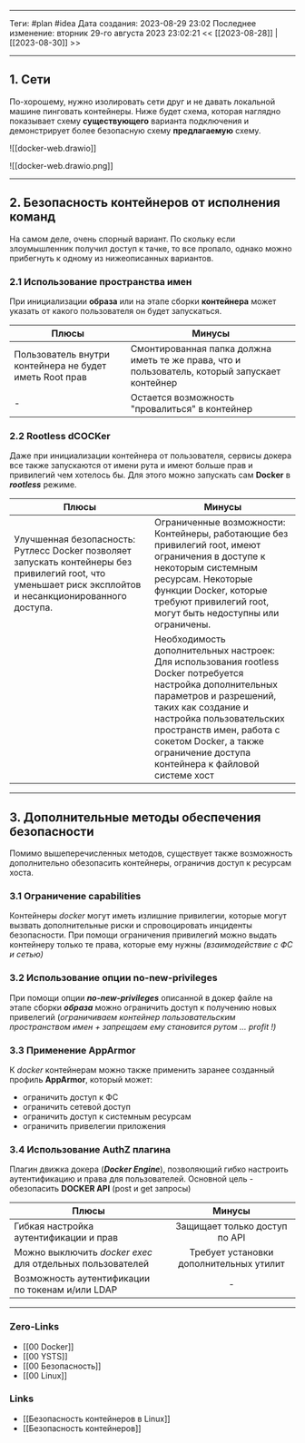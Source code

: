 ___
Теги: #plan #idea 
Дата создания: 2023-08-29 23:02 
Последнее изменение: вторник 29-го августа 2023 23:02:21
<< [[2023-08-28]] | [[2023-08-30]] >> 
___
## 1. Сети

По-хорошему, нужно изолировать сети друг и не давать локальной машине пинговать контейнеры.
Ниже будет схема, которая наглядно показывает схему **существующего** варианта подключения и демонстрирует более безопасную схему **предлагаемую** схему.

![[docker-web.drawio]]

![[docker-web.drawio.png]]

---
## 2. Безопасность контейнеров от исполнения команд

На самом деле, очень спорный вариант. По скольку если злоумышленник получил доступ к тачке, то все пропало, однако можно прибегнуть к одному из нижеописанных вариантов.

### 2.1 Использование пространства имен

При инициализации **образа** или на этапе сборки **контейнера** может указать от какого пользователя он будет запускаться.

| Плюсы                                                   | Минусы                                                                                         |
| ------------------------------------------------------- | ---------------------------------------------------------------------------------------------- |
| Пользователь внутри контейнера не будет иметь Root прав | Смонтированная папка должна иметь те же права, что и пользователь, который запускает контейнер |
| -                                                       | Остается возможность "провалиться" в контейнер                                                 |

### 2.2 Rootless dCOCKer

Даже при инициализации контейнера от пользователя, сервисы докера все также запускаются от имени рута и имеют больше прав и привилегий чем хотелось бы. Для этого можно запускать сам **Docker** в ***rootless*** режиме.

| Плюсы                                                                                                                                                     | Минусы                                                                                                                                                                                                                             |
| --------------------------------------------------------------------------------------------------------------------------------------------------------- | ---------------------------------------------------------------------------------------------------------------------------------------------------------------------------------------------------------------------------------- |
| Улучшенная безопасность: Рутлесс Docker позволяет запускать контейнеры без привилегий root, что уменьшает риск эксплойтов и несанкционированного доступа. | Ограниченные возможности: Контейнеры, работающие без привилегий root, имеют ограничения в доступе к некоторым системным ресурсам. Некоторые функции Docker, которые требуют привилегий root, могут быть недоступны или ограничены. |
|                                                                                                                                                           | Необходимость дополнительных настроек: Для использования rootless Docker потребуется настройка дополнительных параметров и разрешений, таких как создание и настройка пользовательских пространств имен, работа с сокетом Docker, а также ограничение доступа контейнера к файловой системе хост                                                                                                                                                  |                                                                                                                                                                                                                                                                                                                                                                                                                                                                        |


---

## 3. Дополнительные методы обеспечения безопасности

Помимо вышеперечисленных методов, существует также возможность дополнительно обезопасить контейнеры, ограничив доступ к ресурсам хоста.

### 3.1 Ограничение capabilities

Контейнеры *docker* могут иметь излишние привилегии, которые могут вызвать дополнительные риски и спровоцировать инциденты безопасности. При помощи ограничения привилегий можно выдать контейнеру только те права, которые ему нужны *(взаимодействие с ФС и сетью)* 

### 3.2 Использование опции no-new-privileges

При помощи опции ***no-new-privileges*** описанной в докер файле на этапе сборки ***образа***
можно ограничить доступ к получению новых привелегий (*ограничиваем контейнер пользовательским пространством имен + запрещаем ему становится рутом ... profit !)*
### 3.3 Применение AppArmor

К *docker* контейнерам можно также применить заранее созданный профиль **AppArmor**, который может:
- ограничить доступ к ФС
- ограничить сетевой доступ
- ограничить доступ к системным ресурсам
- ограничить привелегии приложения

### 3.4 Использование AuthZ плагина

Плагин движка докера (***Docker Engine***), позволяющий гибко настроить аутентификацию и права для пользователей. Основной цель - обезопасить **DOCKER API** (post и get запросы)

| Плюсы                                                      | Минусы |
| ---------------------------------------------------------- |:------:|
| Гибкая настройка аутентификации и прав                    | Защищает только доступ по API    |
| Можно выключить *docker exec* для отдельных пользователей | Требует установки дополнительных утилит       |
| Возможность аутентификации по токенам и/или LDAP                                                          |  -      |

___
### Zero-Links
- [[00 Docker]]
- [[00 YSTS]]
- [[00 Безопасность]]
- [[00 Linux]]

### Links
- [[Безопасность контейнеров в Linux]]
- [[Безопасность контейнеров]]
